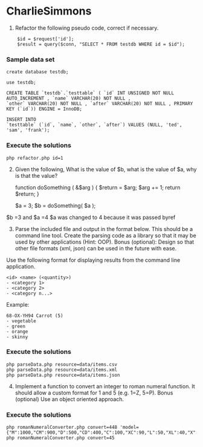 # CharlieSimmons
1. Refactor the following pseudo code, correct if necessary.
```
    $id = $request['id'];
    $result = query($conn, "SELECT * FROM testdb WHERE id = $id");
```

### Sample data set
```
create database testdb;

use testdb;

CREATE TABLE `testdb`.`testtable` ( `id` INT UNSIGNED NOT NULL AUTO_INCREMENT , `name` VARCHAR(20) NOT NULL ,
`other` VARCHAR(20) NOT NULL , `after` VARCHAR(20) NOT NULL , PRIMARY KEY (`id`)) ENGINE = InnoDB;

INSERT INTO
`testtable` (`id`, `name`, `other`, `after`) VALUES (NULL, 'ted', 'sam', 'frank');

```
### Execute the solutions
```
php refactor.php id=1
```


2. Given the following, What is the value of $b, what is the value of $a, why is that the value?

    function doSomething ( &$arg )
    {
        $return = $arg;
        $arg += 1;
        return $return;
    }

    $a = 3;
    $b = doSomething( $a );

$b =3 and $a =4 $a was changed to 4 because it was passed byref



3. Parse the included file and output in the format below.  This should be a command line tool.   Create the parsing code as a library so that it may be used by other applications (Hint: OOP).
Bonus (optional): Design so that other file formats (xml, json) can be used in the future with ease.

Use the following format for displaying results from the command line application.

    <id> <name> (<quantity>)
    - <category 1>
    - <category 2>
    - <category n...>

Example:

    68-OX-YH94 Carrot (5)
    - vegetable
    - green
    - orange
    - skinny

### Execute the solutions
```
php parseData.php resource=data/items.csv
php parseData.php resource=data/items.xml
php parseData.php resource=data/items.json
```


4. Implement a function to convert an integer to roman numeral function.  It should allow a custom format for 1 and 5 (e.g. 1=Z, 5=P).
Bonus (optional) Use an object oriented approach.
### Execute the solutions
```
php romanNumeralConverter.php convert=448 'model={"M":1000,"CM":900,"D":500,"CD":400,"C":100,"XC":90,"L":50,"XL":40,"X":10,"IX":9,"V":5,"IV":4,"I":1}'
php romanNumeralConverter.php convert=45
```